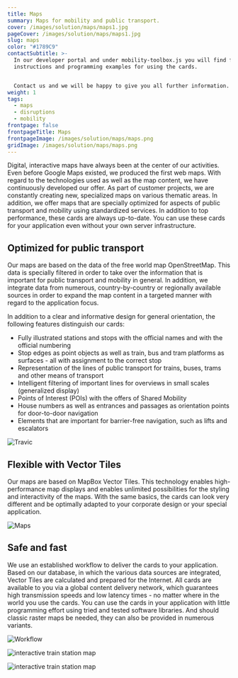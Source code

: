 ```yaml
---
title: Maps
summary: Maps for mobility and public transport.
cover: /images/solution/maps/maps1.jpg
pageCover: /images/solution/maps/maps1.jpg
slug: maps
color: "#1789C9"
contactSubtitle: >-
  In our developer portal and under mobility-toolbox.js you will find further
  instructions and programming examples for using the cards.


  Contact us and we will be happy to give you all further information.
weight: 1
tags:
  - maps
  - disruptions
  - mobility
frontpage: false
frontpageTitle: Maps
frontpageImage: /images/solution/maps/maps.png
gridImage: /images/solution/maps/maps.png
---
```



Digital, interactive maps have always been at the center of our activities. Even before Google Maps existed, we produced the first web maps. With regard to the technologies used as well as the map content, we have continuously developed our offer. As part of customer projects, we are constantly creating new, specialized maps on various thematic areas. In addition, we offer maps that are specially optimized for aspects of public transport and mobility using standardized services. In addition to top performance, these cards are always up-to-date. You can use these cards for your application even without your own server infrastructure.

## Optimized for public transport

Our maps are based on the data of the free world map OpenStreetMap. This data is specially filtered in order to take over the information that is important for public transport and mobility in general. In addition, we integrate data from numerous, country-by-country or regionally available sources in order to expand the map content in a targeted manner with regard to the application focus.

In addition to a clear and informative design for general orientation, the following features distinguish our cards:

* Fully illustrated stations and stops with the official names and with the official numbering
* Stop edges as point objects as well as train, bus and tram platforms as surfaces - all with assignment to the correct stop
* Representation of the lines of public transport for trains, buses, trams and other means of transport
* Intelligent filtering of important lines for overviews in small scales (generalized display)
* Points of Interest (POIs) with the offers of Shared Mobility
* House numbers as well as entrances and passages as orientation points for door-to-door navigation
* Elements that are important for barrier-free navigation, such as lifts and escalators

![Travic](/images/solution/maps/travic.png "Travic")

## Flexible with Vector Tiles

Our maps are based on MapBox Vector Tiles. This technology enables high-performance map displays and enables unlimited possibilities for the styling and interactivity of the maps. With the same basics, the cards can look very different and be optimally adapted to your corporate design or your special application.

![Maps](/images/solution/maps/map_raster.png "Maps")

## Safe and fast

We use an established workflow to deliver the cards to your application. Based on our database, in which the various data sources are integrated, Vector Tiles are calculated and prepared for the Internet. All cards are available to you via a global content delivery network, which guarantees high transmission speeds and low latency times - no matter where in the world you use the cards. You can use the cards in your application with little programming effort using tried and tested software libraries. And should classic raster maps be needed, they can also be provided in numerous variants.

![Workflow](/images/solution/maps/maps_grafik.png "Workflow")

<img src="/images/solution/maps/map.png" alt="interactive train station map" class="max-w-sm mx-auto lg:hidden"></iframe>

<img src="/images/solution/maps/map_grafik.png" alt="interactive train station map" class="max-w-sm mx-auto sm:hidden"></iframe>
